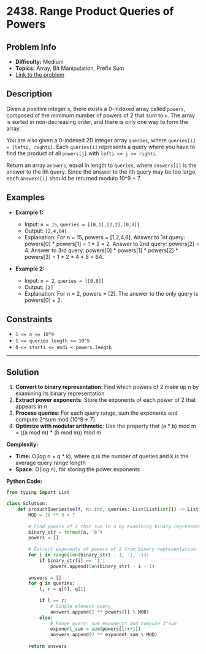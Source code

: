 # 2438. Range Product Queries of Powers

## Problem Info

- **Difficulty:** Medium
- **Topics:** Array, Bit Manipulation, Prefix Sum
- [Link to the problem](https://leetcode.com/problems/range-product-queries-of-powers/)

## Description

Given a positive integer `n`, there exists a 0-indexed array called `powers`, composed of the minimum number of powers of 2 that sum to `n`. The array is sorted in non-decreasing order, and there is only one way to form the array.

You are also given a 0-indexed 2D integer array `queries`, where `queries[i] = [lefti, righti]`. Each `queries[i]` represents a query where you have to find the product of all `powers[j]` with `lefti <= j <= righti`.

Return an array `answers`, equal in length to `queries`, where `answers[i]` is the answer to the ith query. Since the answer to the ith query may be too large, each `answers[i]` should be returned modulo 10^9 + 7.

## Examples

- **Example 1:**
  - Input: `n = 15`, `queries = [[0,1],[2,2],[0,3]]`
  - Output: `[2,4,64]`
  - Explanation: For n = 15, powers = [1,2,4,8]. Answer to 1st query: powers[0] * powers[1] = 1 * 2 = 2. Answer to 2nd query: powers[2] = 4. Answer to 3rd query: powers[0] * powers[1] * powers[2] * powers[3] = 1 * 2 * 4 * 8 = 64.

- **Example 2:**
  - Input: `n = 2`, `queries = [[0,0]]`
  - Output: `[2]`
  - Explanation: For n = 2, powers = [2]. The answer to the only query is powers[0] = 2.

## Constraints

- `1 <= n <= 10^9`
- `1 <= queries.length <= 10^5`
- `0 <= starti <= endi < powers.length`

---

## Solution

1. **Convert to binary representation**: Find which powers of 2 make up n by examining its binary representation
2. **Extract power exponents**: Store the exponents of each power of 2 that appears in n
3. **Process queries**: For each query range, sum the exponents and compute 2^sum mod (10^9 + 7)
4. **Optimize with modular arithmetic**: Use the property that (a * b) mod m = ((a mod m) * (b mod m)) mod m

**Complexity:**

- **Time:** O(log n + q * k), where q is the number of queries and k is the average query range length
- **Space:** O(log n), for storing the power exponents

**Python Code:**

```python
from typing import List

class Solution:
    def productQueries(self, n: int, queries: List[List[int]]) -> List[int]:
        MOD = 10 ** 9 + 7
        
        # Find powers of 2 that sum to n by examining binary representation
        binary_str = format(n, 'b')
        powers = []
        
        # Extract exponents of powers of 2 from binary representation
        for i in range(len(binary_str) - 1, -1, -1):
            if binary_str[i] == '1':
                powers.append(len(binary_str) - i - 1)
        
        answers = []
        for q in queries:
            l, r = q[0], q[1]
            
            if l == r:
                # Single element query
                answers.append(2 ** powers[l] % MOD)
            else:
                # Range query: sum exponents and compute 2^sum
                exponent_sum = sum(powers[l:r+1])
                answers.append(2 ** exponent_sum % MOD)
        
        return answers
```